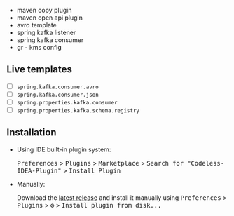 - maven copy plugin
- maven open api plugin
- avro template
- spring kafka listener
- spring kafka consumer
- gr - kms config

## Live templates

- [ ] `spring.kafka.consumer.avro`
- [ ] `spring.kafka.consumer.json`
- [ ] `spring.properties.kafka.consumer`
- [ ] `spring.properties.kafka.schema.registry`

## Installation

- Using IDE built-in plugin system:

  <kbd>Preferences</kbd> > <kbd>Plugins</kbd> > <kbd>Marketplace</kbd> > <kbd>Search for "Codeless-IDEA-Plugin"</kbd> >
  <kbd>Install Plugin</kbd>

- Manually:

  Download the [latest release](https://github.com/Tesbo/Tesbo-Intellij-Plugin/releases/latest) and install it manually using
  <kbd>Preferences</kbd> > <kbd>Plugins</kbd> > <kbd>⚙️</kbd> > <kbd>Install plugin from disk...</kbd>
